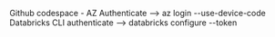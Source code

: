  


Github codespace - AZ Authenticate --> az login --use-device-code
Databricks CLI authenticate --> databricks configure --token

